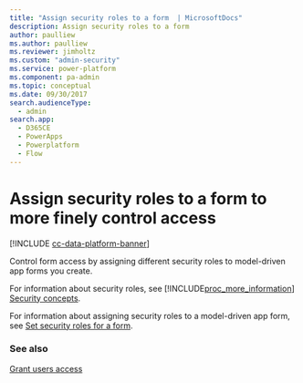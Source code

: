 ```yaml
---
title: "Assign security roles to a form  | MicrosoftDocs"
description: Assign security roles to a form
author: paulliew
ms.author: paulliew
ms.reviewer: jimholtz
ms.custom: "admin-security"
ms.service: power-platform
ms.component: pa-admin
ms.topic: conceptual
ms.date: 09/30/2017
search.audienceType: 
  - admin
search.app:
  - D365CE
  - PowerApps
  - Powerplatform
  - Flow
---
```

# Assign security roles to a form to more finely control access

[!INCLUDE [cc-data-platform-banner](../includes/cc-data-platform-banner.md)]

Control form access by assigning different security roles to model-driven app forms you create.  

For information about security roles, see [!INCLUDE[proc_more_information](../includes/proc-more-information.md)] [Security concepts](wp-security-cds.md).

For information about assigning security roles to a model-driven app form, see [Set security roles for a form](/powerapps/maker/model-driven-apps/control-access-forms#set-security-roles-for-a-form).

### See also

[Grant users access](grant-users-access.md)